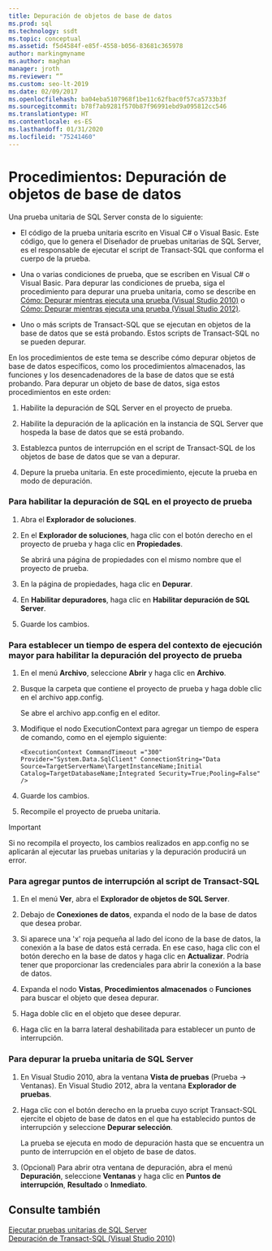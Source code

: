 ```yaml
---
title: Depuración de objetos de base de datos
ms.prod: sql
ms.technology: ssdt
ms.topic: conceptual
ms.assetid: f5d4584f-e85f-4558-b056-83681c365978
author: markingmyname
ms.author: maghan
manager: jroth
ms.reviewer: “”
ms.custom: seo-lt-2019
ms.date: 02/09/2017
ms.openlocfilehash: ba04eba5107968f1be11c62fbac0f57ca5733b3f
ms.sourcegitcommit: b78f7ab9281f570b87f96991ebd9a095812cc546
ms.translationtype: HT
ms.contentlocale: es-ES
ms.lasthandoff: 01/31/2020
ms.locfileid: "75241460"
---
```

# <a name="how-to--debug-database-objects"></a>Procedimientos:  Depuración de objetos de base de datos

Una prueba unitaria de SQL Server consta de lo siguiente:  
  
-   El código de la prueba unitaria escrito en Visual C\# o Visual Basic. Este código, que lo genera el Diseñador de pruebas unitarias de SQL Server, es el responsable de ejecutar el script de Transact\-SQL que conforma el cuerpo de la prueba.  
  
-   Una o varias condiciones de prueba, que se escriben en Visual C\# o Visual Basic. Para depurar las condiciones de prueba, siga el procedimiento para depurar una prueba unitaria, como se describe en [Cómo: Depurar mientras ejecuta una prueba (Visual Studio 2010)](https://msdn.microsoft.com/library/ms182484(VS.100).aspx) o [Cómo: Depurar mientras ejecuta una prueba (Visual Studio 2012)](https://msdn.microsoft.com/library/ms182484.aspx).  
  
-   Uno o más scripts de Transact\-SQL que se ejecutan en objetos de la base de datos que se está probando. Estos scripts de Transact\-SQL no se pueden depurar.  
  
En los procedimientos de este tema se describe cómo depurar objetos de base de datos específicos, como los procedimientos almacenados, las funciones y los desencadenadores de la base de datos que se está probando. Para depurar un objeto de base de datos, siga estos procedimientos en este orden:  
  
1.  Habilite la depuración de SQL Server en el proyecto de prueba.  
  
2.  Habilite la depuración de la aplicación en la instancia de SQL Server que hospeda la base de datos que se está probando.  
  
3.  Establezca puntos de interrupción en el script de Transact\-SQL de los objetos de base de datos que se van a depurar.  
  
4.  Depure la prueba unitaria. En este procedimiento, ejecute la prueba en modo de depuración.  
  
### <a name="to-enable-sql-debugging-on-your-test-project"></a>Para habilitar la depuración de SQL en el proyecto de prueba  
  
1.  Abra el **Explorador de soluciones**.  
  
2.  En el **Explorador de soluciones**, haga clic con el botón derecho en el proyecto de prueba y haga clic en **Propiedades**.  
  
    Se abrirá una página de propiedades con el mismo nombre que el proyecto de prueba.  
  
3.  En la página de propiedades, haga clic en **Depurar**.  
  
4.  En **Habilitar depuradores**, haga clic en **Habilitar depuración de SQL Server**.  
  
5.  Guarde los cambios.  
  
### <a name="to-set-an-increased-execution-context-timeout-to-enable-debugging-for-your-test-project"></a>Para establecer un tiempo de espera del contexto de ejecución mayor para habilitar la depuración del proyecto de prueba  
  
1.  En el menú **Archivo**, seleccione **Abrir** y haga clic en **Archivo**.  
  
2.  Busque la carpeta que contiene el proyecto de prueba y haga doble clic en el archivo app.config.  
  
    Se abre el archivo app.config en el editor.  
  
3.  Modifique el nodo ExecutionContext para agregar un tiempo de espera de comando, como en el ejemplo siguiente:  
  
    ```  
    <ExecutionContext CommandTimeout ="300" Provider="System.Data.SqlClient" ConnectionString="Data Source=TargetServerName\TargetInstanceName;Initial Catalog=TargetDatabaseName;Integrated Security=True;Pooling=False" />  
    ```  
  
4.  Guarde los cambios.  
  
5.  Recompile el proyecto de prueba unitaria.  
  
> [!IMPORTANT]  
> Si no recompila el proyecto, los cambios realizados en app.config no se aplicarán al ejecutar las pruebas unitarias y la depuración producirá un error.  
  
### <a name="to-add-breakpoints-to-your-transact-sql-script"></a>Para agregar puntos de interrupción al script de Transact\-SQL  
  
1.  En el menú **Ver**, abra el **Explorador de objetos de SQL Server**.  
  
2.  Debajo de **Conexiones de datos**, expanda el nodo de la base de datos que desea probar.  
  
3.  Si aparece una 'x' roja pequeña al lado del icono de la base de datos, la conexión a la base de datos está cerrada. En ese caso, haga clic con el botón derecho en la base de datos y haga clic en **Actualizar**. Podría tener que proporcionar las credenciales para abrir la conexión a la base de datos.  
  
4.  Expanda el nodo **Vistas**, **Procedimientos almacenados** o **Funciones** para buscar el objeto que desea depurar.  
  
5.  Haga doble clic en el objeto que desee depurar.  
  
6.  Haga clic en la barra lateral deshabilitada para establecer un punto de interrupción.  
  
### <a name="to-debug-your-sql-server-unit-test"></a>Para depurar la prueba unitaria de SQL Server  
  
1.  En Visual Studio 2010, abra la ventana **Vista de pruebas** (Prueba -> Ventanas). En Visual Studio 2012, abra la ventana **Explorador de pruebas**.  
  
2.  Haga clic con el botón derecho en la prueba cuyo script Transact\-SQL ejercite el objeto de base de datos en el que ha establecido puntos de interrupción y seleccione **Depurar selección**.  
  
    La prueba se ejecuta en modo de depuración hasta que se encuentra un punto de interrupción en el objeto de base de datos.  
  
3.  (Opcional) Para abrir otra ventana de depuración, abra el menú **Depuración**, seleccione **Ventanas** y haga clic en **Puntos de interrupción**, **Resultado** o **Inmediato**.  
  
## <a name="see-also"></a>Consulte también  
[Ejecutar pruebas unitarias de SQL Server](../ssdt/running-sql-server-unit-tests.md)  
[Depuración de Transact-SQL (Visual Studio 2010)](https://go.microsoft.com/fwlink/?LinkId=163975)  
  
